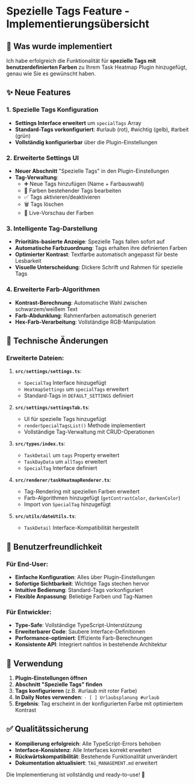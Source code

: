 # Spezielle Tags Feature - Implementierungsübersicht

## 🎯 Was wurde implementiert

Ich habe erfolgreich die Funktionalität für **spezielle Tags mit benutzerdefinierten Farben** zu Ihrem Task Heatmap Plugin hinzugefügt, genau wie Sie es gewünscht haben.

## ✨ Neue Features

### 1. **Spezielle Tags Konfiguration**
- **Settings Interface erweitert** um `specialTags` Array
- **Standard-Tags vorkonfiguriert**: #urlaub (rot), #wichtig (gelb), #arbeit (grün)
- **Vollständig konfigurierbar** über die Plugin-Einstellungen

### 2. **Erweiterte Settings UI**
- **Neuer Abschnitt** "Spezielle Tags" in den Plugin-Einstellungen
- **Tag-Verwaltung**:
  - ➕ Neue Tags hinzufügen (Name + Farbauswahl)
  - 🎨 Farben bestehender Tags bearbeiten
  - ✅ Tags aktivieren/deaktivieren
  - 🗑️ Tags löschen
  - 👀 Live-Vorschau der Farben

### 3. **Intelligente Tag-Darstellung**
- **Prioritäts-basierte Anzeige**: Spezielle Tags fallen sofort auf
- **Automatische Farbzuordnung**: Tags erhalten ihre definierten Farben
- **Optimierter Kontrast**: Textfarbe automatisch angepasst für beste Lesbarkeit
- **Visuelle Unterscheidung**: Dickere Schrift und Rahmen für spezielle Tags

### 4. **Erweiterte Farb-Algorithmen**
- **Kontrast-Berechnung**: Automatische Wahl zwischen schwarzem/weißem Text
- **Farb-Abdunklung**: Rahmenfarben automatisch generiert
- **Hex-Farb-Verarbeitung**: Vollständige RGB-Manipulation

## 🔧 Technische Änderungen

### Erweiterte Dateien:
1. **`src/settings/settings.ts`**:
   - `SpecialTag` Interface hinzugefügt
   - `HeatmapSettings` um `specialTags` erweitert
   - Standard-Tags in `DEFAULT_SETTINGS` definiert

2. **`src/settings/settingsTab.ts`**:
   - UI für spezielle Tags hinzugefügt
   - `renderSpecialTagsList()` Methode implementiert
   - Vollständige Tag-Verwaltung mit CRUD-Operationen

3. **`src/types/index.ts`**:
   - `TaskDetail` um `tags` Property erweitert
   - `TaskDayData` um `allTags` erweitert
   - `SpecialTag` Interface definiert

4. **`src/renderer/taskHeatmapRenderer.ts`**:
   - Tag-Rendering mit speziellen Farben erweitert
   - Farb-Algorithmen hinzugefügt (`getContrastColor`, `darkenColor`)
   - Import von `SpecialTag` hinzugefügt

5. **`src/utils/dateUtils.ts`**:
   - `TaskDetail` Interface-Kompatibilität hergestellt

## 🎨 Benutzerfreundlichkeit

### Für End-User:
- **Einfache Konfiguration**: Alles über Plugin-Einstellungen
- **Sofortige Sichtbarkeit**: Wichtige Tags stechen hervor
- **Intuitive Bedienung**: Standard-Tags vorkonfiguriert
- **Flexible Anpassung**: Beliebige Farben und Tag-Namen

### Für Entwickler:
- **Type-Safe**: Vollständige TypeScript-Unterstützung
- **Erweiterbarer Code**: Saubere Interface-Definitionen
- **Performance-optimiert**: Effiziente Farb-Berechnungen
- **Konsistente API**: Integriert nahtlos in bestehende Architektur

## 🚀 Verwendung

1. **Plugin-Einstellungen öffnen**
2. **Abschnitt "Spezielle Tags" finden**
3. **Tags konfigurieren** (z.B. #urlaub mit roter Farbe)
4. **In Daily Notes verwenden**: `- [ ] Urlaubsplanung #urlaub`
5. **Ergebnis**: Tag erscheint in der konfigurierten Farbe mit optimiertem Kontrast

## ✅ Qualitätssicherung

- **Kompilierung erfolgreich**: Alle TypeScript-Errors behoben
- **Interface-Konsistenz**: Alle Interfaces korrekt erweitert
- **Rückwärtskompatibilität**: Bestehende Funktionalität unverändert
- **Dokumentation aktualisiert**: `TAG_MANAGEMENT.md` erweitert

Die Implementierung ist vollständig und ready-to-use! 🎉